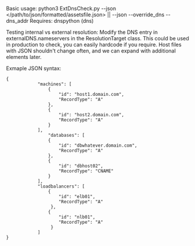 Basic usage:  python3 ExtDnsCheck.py --json </path/to/json/formatted/assetsfile.json> || --json <pathtofile> --override_dns --dns_addr <?.?.?.?>
Requires: dnspython (dns)

Testing internal vs external resolution: Modify the DNS entry in externalDNS.nameservers in the ResolutionTarget class.
This could be used in production to check, you can easily hardcode if you require. Host files with JSON shouldn't change often, and we can expand with additional elements later.

Exmaple JSON syntax:



    {
                "machines": [
                    {
                        "id": "host1.domain.com",
                        "RecordType": "A"
                    },
                    { 
                        "id": "host2.domain.com",
                        "RecordType": "A"
                    }
                ],
                    "databases": [
                    {
                        "id": "dbwhatever.domain.com",
                        "RecordType": "A"
                    },
                    {
                        "id": "dbhost02",
                        "RecordType": "CNAME"
                    } 
                ],
                "loadbalancers": [
                    {
                        "id": "elb01",
                        "RecordType": "A"
                     },
                    {
                        "id": "nlb01",
                        "RecordType": "A"
                     }
                ]
    }

